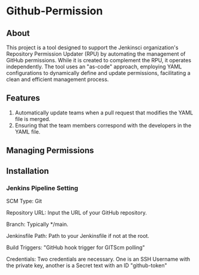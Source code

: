 # Github-Permission

## About

This project is a tool designed to support the Jenkinsci organization's Repository Permission Updater (RPU) by automating the management of GitHub permissions. While it is created to complement the RPU, it operates independently. The tool uses an "as-code" approach, employing YAML configurations to dynamically define and update permissions, facilitating a clean and efficient management process.

## Features

1. Automatically update teams when a pull request that modifies the YAML file is merged.
2. Ensuring that the team members correspond with the developers in the YAML file.

## Managing Permissions

## Installation

### Jenkins Pipeline Setting

  SCM Type: Git
  
  Repository URL: Input the URL of your GitHub repository.
  
  Branch: Typically */main.
  
  Jenkinsfile Path: Path to your Jenkinsfile if not at the root.
  
  Build Triggers: "GitHub hook trigger for GITScm polling"
  
  Credentials: Two credentials are necessary. One is an SSH Username with the private key, another is a Secret text with an ID "github-token"

### 
  
